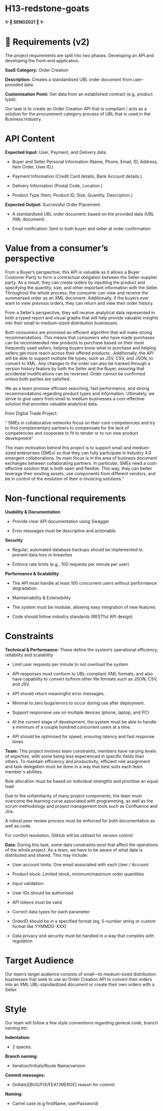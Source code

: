 # H13-redstone-goats
**✨ 💖  SENG2021 💖  ✨**

# 💬 Requirements (v2)
The project requirements are split into two phases. Developing an API and developing the front-end application. 

**SaaS Category:** Order Creation

**Description:** Creates a standardised UBL order document from user-provided data. 

**Customisation Point:** Get data from an established contract (e.g. product type). 

Our task is to create an Order Creation API that is compliant / acts as a solution for the procurement category process of UBL that is used in the Business Industry.

# API Content

**Expected Input:** User, Payment, and Delivery data.

  - Buyer and Seller Personal Information (Name, Phone, Email, ID, Address, Item Order, User ID.)

  - Payment Information (Credit Card details, Bank Account details.)

  - Delivery Information (Postal Code, Location.)

  - Product Type (Item, Product ID, Size, Quantity, Description.)

**Expected Output:** Successful Order Placement.

  - A standardised UBL order document: based on the provided data (UBL XML document).

  - Email notification: Sent to both buyer and seller at order confirmation

# Value from a consumer’s perspective

From a Buyer’s perspective, this API is valuable as it allows a Buyer Customer Party to form a contractual obligation between the Seller-supplier party. As a result, they can create orders by inputting the product and specifying the quantity, size, and other important information with the Seller. Throughout the whole process, the consumer can view and receive the summarised order as an XML document. Additionally, if the buyers ever want to view previous orders, they can return and view their order history. 

From a Seller’s perspective, they will receive analytical data represented in both a typed report and visual graphs that will help provide valuable insights into their small to medium-sized distribution businesses.

Both consumers are promised an efficient algorithm that will make strong recommendations. This means that consumers who have made purchases can be recommended new products to purchase based on their most frequently used sellers, helping buyers know what to purchase and helping sellers get more reach across their offered products.. Additionally, the API will be able to support multiple file types, such as JSV, CSV, and JSON, to convert to XML. Any changes to the order can also be tracked through a version history feature by both the Seller and the Buyer, assuring that accidental modifications can be reversed. Order cannot be confirmed unless both parties are satisfied. 

We as a team promise efficient searching, fast performance, and strong recommendations regarding product types and information. Ultimately, we strive to give users from small to medium businesses a cost-effective solution that provides valuable analytical data.

from Digital Trade Project:

“ SMEs in collaborative networks focus on their core competencies and try to find complementary partners to compensate for the lack of competencies and cooperate to fit to tender or to run new product development”

The main motivation behind this project is to support small and medium-sized enterprises (SMEs) so that they can fully participate in Industry 4.0 emergent collaborations. Its main focus is in the area of business document exchanges between collaborating partners. In particular, SMEs need a cost-effective solution that is both open and flexible. This way, they can better leverage their existing assets, use components from different vendors, and be in control of the evolution of their e-invoicing solutions.”

# Non-functional requirements

**Usability & Documentation**

  - Provide clear API documentation using Swagger

  - Error messages must be descriptive and actionable.

**Security**

  - Regular, automated database backups should be implemented to prevent data loss or breaches

  - Enforce rate limits (e.g., 100 requests per minute per user)

**Performance & Scalability**

  - The API must handle at least 100 concurrent users without performance degradation.

  - Maintainability & Extensibility

  - The system must be modular, allowing easy integration of new features

  - Code should follow industry standards (RESTful API design)

# Constraints

**Technical & Performance:** These define the system’s operational efficiency, reliability and scalability

  - Limit user requests per minute to not overload the system

  - API responses must conform to UBL-compliant XML formats, and also have capability to convert to/from other file formats such as JSON, CSV, and JSV.

  - API should return meaningful error messages.

  - Minimal to zero bugs/errors to occur during use after deployment.

  - Support responsive use on multiple devices (phone, laptop, and PC)

  - At the current stage of development, the system must be able to handle a minimum of a couple hundred concurrent users at a time.

  - API should be optimised for speed, ensuring latency and fast response times

**Team:** This project involves team constraints, members have varying levels of expertise, with some being less experienced in specific fields than others. To maintain efficiency and productivity, efficient role assignment and task delegation must be done in a way that best suits each team member's abilities. 

Role allocation must be based on individual strengths and prioritise an equal load

Due to the unfamiliarity of many project components, the team must overcome the learning curve associated with programming, as well as the scrum methodology and project management tools such as Confluence and Jira.

A robust peer review process must be enforced for both documentation as well as code.

For conflict resolution, GitHub will be utilised for version control

**Data:** During this task, some data constraints exist that affect the operations of the whole project. As a team, we have to be aware of what data is distributed and shared. This may include:

  - User account limits: One email associated with each User / Account.

  - Product stock: Limited stock, minimum/maximum order quantities

  - Input validation:

  - User IDs should be authorised

  - API tokens must be valid

  - Correct data types for each parameter

  - OrderID should be in a specified format (eg, 5-number string or custom format like YYMMDD-XXX)

  - Data privacy and security must be handled in a way that complies with regulation

# Target Audience

Our team’s target audience consists of small—to medium-sized distribution businesses that seek to use an Order Creation API to convert their orders into an XML UBL-standardized document or create their own orders with a Seller. 

# Style
Our team will follow a few style conventions regarding general code, branch naming etc.

**Indentation:**
  - 2 spaces.

**Branch naming:**
  - iteration/Initials/Route Name/version

**Commit messages:**
  - [Initials][BUG/FIX/FEAT/MERGE] reason for commit

**Naming:**
  - Camel case (e.g firstName, userPassword)